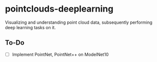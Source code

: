 # pointclouds-deeplearning
Visualizing and understanding point cloud data, subsequently performing deep learning tasks on it.


## To-Do
- [ ] Implement PointNet, PointNet++ on ModelNet10 
